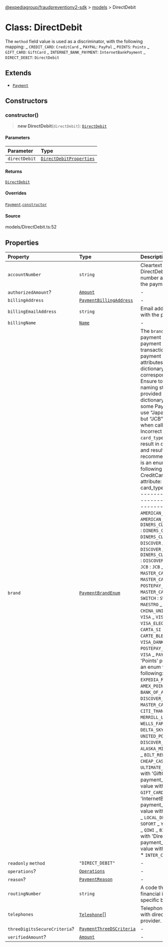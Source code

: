 [@expediagroup/fraudpreventionv2-sdk](../../index.md) > [models](../index.md) > DirectDebit

# Class: DirectDebit

The `method` field value is used as a discriminator, with the following mapping: _ `CREDIT_CARD`: `CreditCard` _ `PAYPAL`: `PayPal` _ `POINTS`: `Points` _ `GIFT_CARD`: `GiftCard` _ `INTERNET_BANK_PAYMENT`: `InternetBankPayment` _ `DIRECT_DEBIT`: `DirectDebit`

## Extends

-   [`Payment`](class.Payment.md)

## Constructors

### constructor()

> **new DirectDebit**(`directDebit`): [`DirectDebit`](class.DirectDebit.md)

#### Parameters

| Parameter     | Type                                                                        |
| :------------ | :-------------------------------------------------------------------------- |
| `directDebit` | [`DirectDebitProperties`](../interfaces/interface.DirectDebitProperties.md) |

#### Returns

[`DirectDebit`](class.DirectDebit.md)

#### Overrides

[`Payment`](class.Payment.md).[`constructor`](class.Payment.md#constructor)

#### Source

models/DirectDebit.ts:52

## Properties

| Property                     | Type                                                                 | Description                                                                                                                                                                                                                                                                                                                                                                                                                                                                                                                                                                                                                                                                                                                                                                                                                                                                                                                                                                                                                                                                                                                                                                                                                                                                                                                                                                                                                                                                                                                                                                                                                                                                                                                                                                                                                                                                                                                                                                                                                                                                                                                                                                                   |
| :--------------------------- | :------------------------------------------------------------------- | :-------------------------------------------------------------------------------------------------------------------------------------------------------------------------------------------------------------------------------------------------------------------------------------------------------------------------------------------------------------------------------------------------------------------------------------------------------------------------------------------------------------------------------------------------------------------------------------------------------------------------------------------------------------------------------------------------------------------------------------------------------------------------------------------------------------------------------------------------------------------------------------------------------------------------------------------------------------------------------------------------------------------------------------------------------------------------------------------------------------------------------------------------------------------------------------------------------------------------------------------------------------------------------------------------------------------------------------------------------------------------------------------------------------------------------------------------------------------------------------------------------------------------------------------------------------------------------------------------------------------------------------------------------------------------------------------------------------------------------------------------------------------------------------------------------------------------------------------------------------------------------------------------------------------------------------------------------------------------------------------------------------------------------------------------------------------------------------------------------------------------------------------------------------------------------------------- |
| `accountNumber`              | `string`                                                             | Cleartext (unencrypted) DirectDebit bank account number associated with the payment instrument.                                                                                                                                                                                                                                                                                                                                                                                                                                                                                                                                                                                                                                                                                                                                                                                                                                                                                                                                                                                                                                                                                                                                                                                                                                                                                                                                                                                                                                                                                                                                                                                                                                                                                                                                                                                                                                                                                                                                                                                                                                                                                               |
| `authorizedAmount`?          | [`Amount`](class.Amount.md)                                          | -                                                                                                                                                                                                                                                                                                                                                                                                                                                                                                                                                                                                                                                                                                                                                                                                                                                                                                                                                                                                                                                                                                                                                                                                                                                                                                                                                                                                                                                                                                                                                                                                                                                                                                                                                                                                                                                                                                                                                                                                                                                                                                                                                                                             |
| `billingAddress`             | [`PaymentBillingAddress`](class.PaymentBillingAddress.md)            | -                                                                                                                                                                                                                                                                                                                                                                                                                                                                                                                                                                                                                                                                                                                                                                                                                                                                                                                                                                                                                                                                                                                                                                                                                                                                                                                                                                                                                                                                                                                                                                                                                                                                                                                                                                                                                                                                                                                                                                                                                                                                                                                                                                                             |
| `billingEmailAddress`        | `string`                                                             | Email address associated with the payment.                                                                                                                                                                                                                                                                                                                                                                                                                                                                                                                                                                                                                                                                                                                                                                                                                                                                                                                                                                                                                                                                                                                                                                                                                                                                                                                                                                                                                                                                                                                                                                                                                                                                                                                                                                                                                                                                                                                                                                                                                                                                                                                                                    |
| `billingName`                | [`Name`](class.Name.md)                                              | -                                                                                                                                                                                                                                                                                                                                                                                                                                                                                                                                                                                                                                                                                                                                                                                                                                                                                                                                                                                                                                                                                                                                                                                                                                                                                                                                                                                                                                                                                                                                                                                                                                                                                                                                                                                                                                                                                                                                                                                                                                                                                                                                                                                             |
| `brand`                      | [`PaymentBrandEnum`](../type-aliases/type-alias.PaymentBrandEnum.md) | The `brand` field value is the payment brand used for payment on this transaction. For credit card payment method ensure attributes mentioned in dictionary below are set to corresponding values only. Ensure to comply with the naming standards provided in below dictionary. For example, some Payment processors use “Japan Credit Bureau” but “JCB” should be used when calling Fraud API. Incorrect `brand` - `card_type` combination will result in data quality issues and result in degraded risk recommendation. \'brand\' is an enum value with the following mapping with CreditCard \'card_type\' attribute: _ brand : card_type _ ------------------------------------------------------- _ `AMERICAN_EXPRESS` : `AMERICAN_EXPRESS` _ `DINERS_CLUB_INTERNATIONAL` : `DINERS_CLUB` _ `BC_CARD` : `DINERS_CLUB` _ `DISCOVER` : `DISCOVER` _ `BC_CARD` : `DISCOVER` _ `DINERS_CLUB_INTERNATIONAL` : `DISCOVER` _ `JCB` : `DISCOVER` _ `JCB` : `JCB` _ `MASTER_CARD` : `MASTER_CARD` _ `MAESTRO` : `MASTER_CARD` _ `POSTEPAY_MASTERCARD` : `MASTER_CARD` _ `SOLO` : `SOLO` _ `SWITCH` : `SWITCH` _ `MAESTRO` : `MAESTRO` _ `CHINA_UNION_PAY` : `CHINA_UNION_PAY` _ `VISA` : `VISA` _ `VISA_DELTA` : `VISA` _ `VISA_ELECTRON` : `VISA` _ `CARTA_SI` : `VISA` _ `CARTE_BLEUE` : `VISA` _ `VISA_DANKORT` : `VISA` _ `POSTEPAY_VISA_ELECTRON` : `VISA` _ `PAYPAL` : \'brand\' with \'Points\' payment_type is an enum value with following: _ `EXPEDIA_REWARDS` _ `AMEX_POINTS` _ `BANK_OF_AMERICA_REWARDS` _ `DISCOVER_POINTS` _ `MASTER_CARD_POINTS` _ `CITI_THANK_YOU_POINTS` _ `MERRILL_LYNCH_REWARDS` _ `WELLS_FARGO_POINTS` _ `DELTA_SKY_MILES` _ `UNITED_POINTS` _ `DISCOVER_MILES` _ `ALASKA_MILES` _ `RBC_REWARDS` _ `BILT_REWARDS` _ `ORBUCKS` _ `CHEAP_CASH` _ `BONUS_PLUS` _ `ULTIMATE_REWARDS` \'brand\' with \'GiftCard\' payment_type is an enum value with following: _ `GIFT_CARD` \'brand\' with \'InternetBankPayment\' payment_type is an enum value with following: _ `IBP` _ `LOCAL_DEBIT_CARD` _ `SOFORT` _ `YANDEX` _ `WEB_MONEY` _ `QIWI` _ `BITCOIN` \'brand\' with \'DirectDebit\' payment_type is an enum value with following: _ `ELV` \* `INTER_COMPANY` |
| `readonly` `method`          | `"DIRECT_DEBIT"`                                                     | -                                                                                                                                                                                                                                                                                                                                                                                                                                                                                                                                                                                                                                                                                                                                                                                                                                                                                                                                                                                                                                                                                                                                                                                                                                                                                                                                                                                                                                                                                                                                                                                                                                                                                                                                                                                                                                                                                                                                                                                                                                                                                                                                                                                             |
| `operations`?                | [`Operations`](class.Operations.md)                                  | -                                                                                                                                                                                                                                                                                                                                                                                                                                                                                                                                                                                                                                                                                                                                                                                                                                                                                                                                                                                                                                                                                                                                                                                                                                                                                                                                                                                                                                                                                                                                                                                                                                                                                                                                                                                                                                                                                                                                                                                                                                                                                                                                                                                             |
| `reason`?                    | [`PaymentReason`](../type-aliases/type-alias.PaymentReason.md)       | -                                                                                                                                                                                                                                                                                                                                                                                                                                                                                                                                                                                                                                                                                                                                                                                                                                                                                                                                                                                                                                                                                                                                                                                                                                                                                                                                                                                                                                                                                                                                                                                                                                                                                                                                                                                                                                                                                                                                                                                                                                                                                                                                                                                             |
| `routingNumber`              | `string`                                                             | A code that identifies the financial institution for a specific bank account.                                                                                                                                                                                                                                                                                                                                                                                                                                                                                                                                                                                                                                                                                                                                                                                                                                                                                                                                                                                                                                                                                                                                                                                                                                                                                                                                                                                                                                                                                                                                                                                                                                                                                                                                                                                                                                                                                                                                                                                                                                                                                                                 |
| `telephones`                 | [`Telephone`](class.Telephone.md)[]                                  | Telephone(s) associated with direct debit payment provider.                                                                                                                                                                                                                                                                                                                                                                                                                                                                                                                                                                                                                                                                                                                                                                                                                                                                                                                                                                                                                                                                                                                                                                                                                                                                                                                                                                                                                                                                                                                                                                                                                                                                                                                                                                                                                                                                                                                                                                                                                                                                                                                                   |
| `threeDigitsSecureCriteria`? | [`PaymentThreeDSCriteria`](class.PaymentThreeDSCriteria.md)          | -                                                                                                                                                                                                                                                                                                                                                                                                                                                                                                                                                                                                                                                                                                                                                                                                                                                                                                                                                                                                                                                                                                                                                                                                                                                                                                                                                                                                                                                                                                                                                                                                                                                                                                                                                                                                                                                                                                                                                                                                                                                                                                                                                                                             |
| `verifiedAmount`?            | [`Amount`](class.Amount.md)                                          | -                                                                                                                                                                                                                                                                                                                                                                                                                                                                                                                                                                                                                                                                                                                                                                                                                                                                                                                                                                                                                                                                                                                                                                                                                                                                                                                                                                                                                                                                                                                                                                                                                                                                                                                                                                                                                                                                                                                                                                                                                                                                                                                                                                                             |
